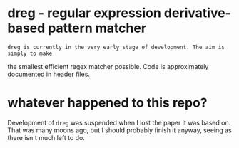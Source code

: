 # dreg - regular expression derivative-based pattern matcher

	dreg is currently in the very early stage of development. The aim is simply to make
the smallest efficient regex matcher possible. Code is approximately documented in header files.

# whatever happened to this repo?

Development of `dreg` was suspended when I lost the paper it was based on. That was many moons ago, but I
should probably finish it anyway, seeing as there isn't much left to do.
